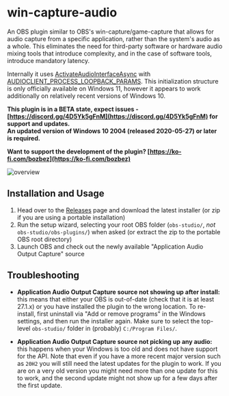 # win-capture-audio

An OBS plugin similar to OBS's win-capture/game-capture that allows for audio capture from a specific application, rather than the system's audio as a whole. This eliminates the need for third-party software or hardware audio mixing tools that introduce complexity, and in the case of software tools, introduce mandatory latency.

Internally it uses [ActivateAudioInterfaceAsync](https://docs.microsoft.com/en-us/windows/win32/api/mmdeviceapi/nf-mmdeviceapi-activateaudiointerfaceasync) with [AUDIOCLIENT_PROCESS_LOOPBACK_PARAMS](https://docs.microsoft.com/en-us/windows/win32/api/audioclientactivationparams/ns-audioclientactivationparams-audioclient_process_loopback_params). This initialization structure is only officially available on Windows 11, however it appears to work additionally on relatively recent versions of Windows 10.

**This plugin is in a BETA state, expect issues - [https://discord.gg/4D5Yk5gFnM](https://discord.gg/4D5Yk5gFnM) for support and updates.**<br/>
**An updated version of Windows 10 2004 (released 2020-05-27) or later is required.**

**Want to support the development of the plugin? [https://ko-fi.com/bozbez](https://ko-fi.com/bozbez)**

![overview](https://raw.githubusercontent.com/bozbez/win-capture-audio/main/media/overview.png)

## Installation and Usage

1. Head over to the [Releases](https://github.com/bozbez/win-capture-audio/releases) page and download the latest installer (or zip if you are using a portable installation)
2. Run the setup wizard, selecting your root OBS folder (`obs-studio/`, _not_ `obs-studio/obs-plugins/`) when asked (or extract the zip to the portable OBS root directory)
3. Launch OBS and check out the newly available "Application Audio Output Capture" source

## Troubleshooting

- **Application Audio Output Capture source not showing up after install:** this means that either your OBS is out-of-date (check that it is at least 27.1.x) or you have installed the plugin to the wrong location. To re-install, first uninstall via "Add or remove programs" in the Windows settings, and then run the installer again. Make sure to select the top-level `obs-studio/` folder in (probably) `C:/Program Files/`.

- **Application Audio Output Capture source not picking up any audio:** this happens when your Windows is too old and does not have support for the API. Note that even if you have a more recent major version such as `20H2` you will still need the latest updates for the plugin to work. If you are on a very old version you might need more than one update for this to work, and the second update might not show up for a few days after the first update.

